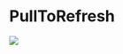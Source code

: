 # PullToRefresh

[![](https://jitpack.io/v/Android-library-copy-dependencies/PullToRefresh.svg)](https://jitpack.io/#Android-library-copy-dependencies/PullToRefresh)
